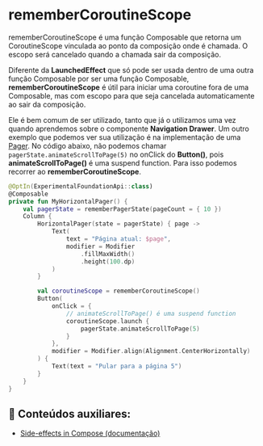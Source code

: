 
# rememberCoroutineScope

rememberCoroutineScope é uma função Composable que retorna um CoroutineScope vinculada ao ponto da composição onde é chamada. O escopo será cancelado quando a chamada sair da composição.

Diferente da **LaunchedEffect** que só pode ser usada dentro de uma outra função Composable por ser uma função Composable, **rememberCoroutineScope** é útil para iniciar uma coroutine fora de uma Composable, mas com escopo para que seja cancelada automaticamente ao sair da composição.

Ele é bem comum de ser utilizado, tanto que já o utilizamos uma vez quando aprendemos sobre o componente **Navigation Drawer**. Um outro exemplo que podemos ver sua utilização é na implementação de uma [Pager](https://developer.android.com/jetpack/compose/layouts/pager). No código abaixo, não podemos chamar ```pagerState.animateScrollToPage(5)``` no onClick do **Button()**, pois **animateScrollToPage()** é uma suspend function. Para isso podemos recorrer ao **rememberCoroutineScope**.

```kotlin
@OptIn(ExperimentalFoundationApi::class)
@Composable
private fun MyHorizontalPager() {
    val pagerState = rememberPagerState(pageCount = { 10 })
    Column {
        HorizontalPager(state = pagerState) { page ->
            Text(
                text = "Página atual: $page",
                modifier = Modifier
                    .fillMaxWidth()
                    .height(100.dp)
            )
        }

        val coroutineScope = rememberCoroutineScope()
        Button(
            onClick = {
                // animateScrollToPage() é uma suspend function
                coroutineScope.launch {
                    pagerState.animateScrollToPage(5)
                }
            },
            modifier = Modifier.align(Alignment.CenterHorizontally)
        ) {
            Text(text = "Pular para a página 5")
        }
    }
}
```

## :link: Conteúdos auxiliares:
- [Side-effects in Compose (documentação)](https://developer.android.com/jetpack/compose/side-effects)